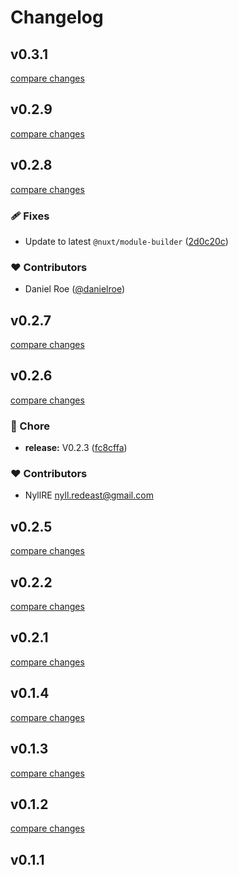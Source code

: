 # Changelog


## v0.3.1

[compare changes](https://github.com/NyllRE/nuxt-file-storage/compare/v0.3.0...v0.3.1)

## v0.2.9

[compare changes](https://github.com/NyllRE/nuxt-file-storage/compare/v0.2.8...v0.2.9)

## v0.2.8

[compare changes](https://github.com/NyllRE/nuxt-file-storage/compare/v0.2.7...v0.2.8)

### 🩹 Fixes

- Update to latest `@nuxt/module-builder` ([2d0c20c](https://github.com/NyllRE/nuxt-file-storage/commit/2d0c20c))

### ❤️ Contributors

- Daniel Roe ([@danielroe](http://github.com/danielroe))

## v0.2.7

[compare changes](https://github.com/NyllRE/nuxt-file-storage/compare/v0.2.6...v0.2.7)

## v0.2.6

[compare changes](https://github.com/NyllRE/nuxt-file-storage/compare/v0.2.5...v0.2.6)

### 🏡 Chore

- **release:** V0.2.3 ([fc8cffa](https://github.com/NyllRE/nuxt-file-storage/commit/fc8cffa))

### ❤️ Contributors

- NyllRE <nyll.redeast@gmail.com>

## v0.2.5

[compare changes](https://github.com/NyllRE/nuxt-file-storage/compare/v0.2.4...v0.2.5)

## v0.2.2

[compare changes](https://github.com/NyllRE/nuxt-file-storage/compare/v0.2.1...v0.2.2)

## v0.2.1

[compare changes](https://github.com/NyllRE/nuxt-file-storage/compare/v0.1.4...v0.2.1)

## v0.1.4

[compare changes](https://github.com/NyllRE/nuxt-file-storage/compare/v0.1.3...v0.1.4)

## v0.1.3

[compare changes](https://github.com/NyllRE/nuxt-file-storage/compare/v0.1.2...v0.1.3)

## v0.1.2

[compare changes](https://github.com/NyllRE/nuxt-file-storage/compare/v0.1.1...v0.1.2)

## v0.1.1

